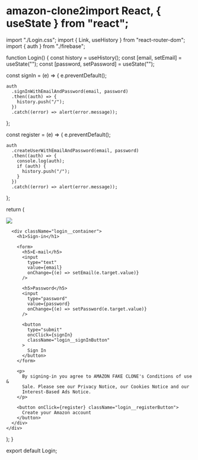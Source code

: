 # amazon-clone2import React, { useState } from "react";
import "./Login.css";
import { Link, useHistory } from "react-router-dom";
import { auth } from "./firebase";

function Login() {
  const history = useHistory();
  const [email, setEmail] = useState("");
  const [password, setPassword] = useState("");

  const signIn = (e) => {
    e.preventDefault();

    auth
      .signInWithEmailAndPassword(email, password)
      .then((auth) => {
        history.push("/"); 
      })
      .catch((error) => alert(error.message));
  };

  const register = (e) => {
    e.preventDefault();

    auth
      .createUserWithEmailAndPassword(email, password)
      .then((auth) => {
        console.log(auth);
        if (auth) {
          history.push("/");
        }
      })
      .catch((error) => alert(error.message));
  };

  return (
    <div className="login">
      <Link to="/">
        <img
          className="login__logo"
          src="https://upload.wikimedia.org/wikipedia/commons/thumb/a/a9/Amazon_logo.svg/1024px-Amazon_logo.svg.png"
        />
      </Link>

      <div className="login__container">
        <h1>Sign-in</h1>

        <form>
          <h5>E-mail</h5>
          <input
            type="text"
            value={email}
            onChange={(e) => setEmail(e.target.value)}
          />

          <h5>Password</h5>
          <input
            type="password"
            value={password}
            onChange={(e) => setPassword(e.target.value)}
          />

          <button
            type="submit"
            oncClick={signIn}
            className="login__signInButton"
          >
            Sign In
          </button>
        </form>

        <p>
          By signing-in you agree to AMAZON FAKE CLONE's Conditions of use &
          Sale. Please see our Privacy Notice, our Cookies Notice and our
          Interest-Based Ads Notice.
        </p>

        <button onClick={register} className="login__registerButton">
          Create your Amazon account
        </button>
      </div>
    </div>
  );
}

export default Login;
